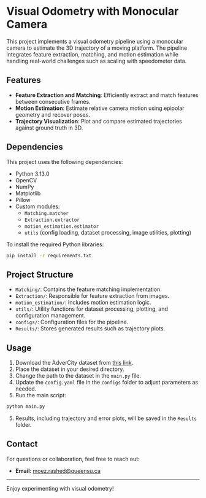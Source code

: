 # Visual Odometry with Monocular Camera

This project implements a visual odometry pipeline using a monocular camera to estimate the 3D trajectory of a moving platform. The pipeline integrates feature extraction, matching, and motion estimation while handling real-world challenges such as scaling with speedometer data.

## Features

- **Feature Extraction and Matching**: Efficiently extract and match features between consecutive frames.
- **Motion Estimation**: Estimate relative camera motion using epipolar geometry and recover poses.
- **Trajectory Visualization**: Plot and compare estimated trajectories against ground truth in 3D.

## Dependencies

This project uses the following dependencies:

- Python 3.13.0
- OpenCV
- NumPy
- Matplotlib
- Pillow
- Custom modules:
  - `Matching.matcher`
  - `Extraction.extractor`
  - `motion_estimation.estimator`
  - `utils` (config loading, dataset processing, image utilities, plotting)

To install the required Python libraries:
```bash
pip install -r requirements.txt
```

## Project Structure

- `Matching/`: Contains the feature matching implementation.
- `Extraction/`: Responsible for feature extraction from images.
- `motion_estimation/`: Includes motion estimation logic.
- `utils/`: Utility functions for dataset processing, plotting, and configuration management.
- `configs/`: Configuration files for the pipeline.
- `Results/`: Stores generated results such as trajectory plots.

## Usage

1. Download the AdverCity dataset from [this link](https://labs.cs.queensu.ca/quarrg/datasets/adver-city/).
2. Place the dataset in your desired directory.
3. Change the path to the dataset in the `main.py` file.
4. Update the `config.yaml` file in the `configs` folder to adjust parameters as needed.
5. Run the main script:
```bash
python main.py
```
5. Results, including trajectory and error plots, will be saved in the `Results` folder.

## Contact

For questions or collaboration, feel free to reach out:
- **Email**: moez.rashed@queensu.ca

---

Enjoy experimenting with visual odometry!
